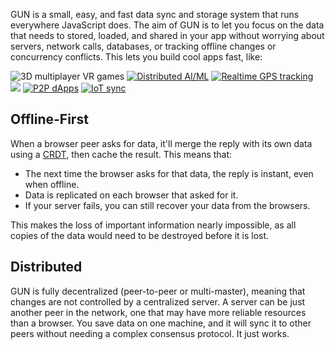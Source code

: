 GUN is a small, easy, and fast data sync and storage system that runs everywhere JavaScript does. The aim of GUN is to let you focus on the data that needs to stored, loaded, and shared in your app without worrying about servers, network calls, databases, or tracking offline changes or concurrency conflicts. This lets you build cool apps fast, like:

![](https://gun.eco/see/3dvr.gif "3D multiplayer VR games")
[![](https://gun.eco/see/aiml.gif "Distributed AI/ML")](https://github.com/cstefanache/cstefanache.github.io/blob/master/_posts/2016-08-02-gun-db-artificial-knowledge-sharing.md#gundb)
[![](https://gun.eco/see/gps.gif "Realtime GPS tracking")](http://gps.gundb.io/)
[![](https://gun.eco/see/dataviz.gif)](https://github.com/lmangani/gun-scape#gun-scape "Data Viz")
[![](https://gun.eco/see/p2p.gif "P2P dApps")](https://github.com/amark/gun/wiki/Auth)
[![](https://gun.eco/see/iot.gif "IoT sync")](https://github.com/Stefdv/gun-ui-lcd#okay-what-about-gundb-)

## Offline-First

When a browser peer asks for data, it'll merge the reply with its own data using a [CRDT](https://github.com/amark/gun/wiki/Conflict-Resolution-with-Guns), then cache the result. This means that:

 - The next time the browser asks for that data, the reply is instant, even when offline.
 - Data is replicated on each browser that asked for it.
 - If your server fails, you can still recover your data from the browsers.

This makes the loss of important information nearly impossible, as all copies of the data would need to be destroyed before it is lost.

## Distributed

GUN is fully decentralized (peer-to-peer or multi-master), meaning that changes are not controlled by a centralized server. A server can be just another peer in the network, one that may have more reliable resources than a browser. You save data on one machine, and it will sync it to other peers without needing a complex consensus protocol. It just works.